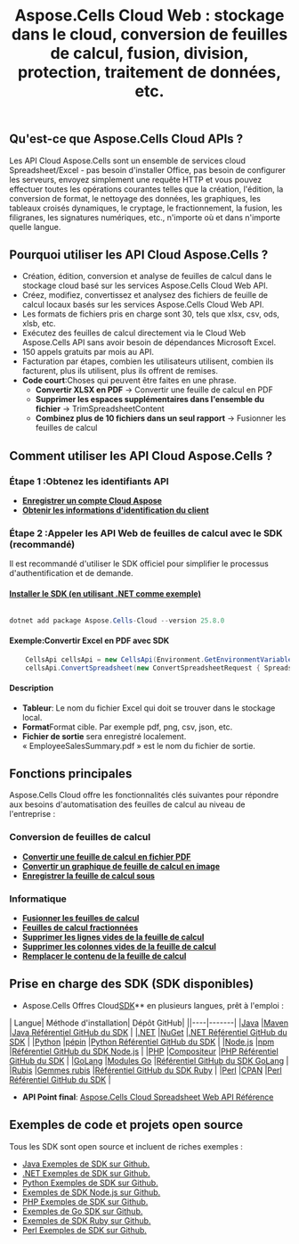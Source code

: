 ﻿---
title: "Aspose.Cells Cloud Web : stockage dans le cloud, conversion de feuilles de calcul, fusion, division, protection, traitement de données, etc."
second_title: Documen
ArticleTitle: "Aspose.Cells Cloud Web: Cloud storage, Spreadsheet conversion, merged, splitting, protecting, data processing, and mor"
linktitle: Centre de développement
type: docs
url: /fr/
description: Les API Web Cloud Aspose.Cells prennent en charge Spreadsheet/Excel pour créer, convertir, fusionner, diviser, protéger et effectuer des opérations d'objets internes, entre autres fonctions. Aspose.Cells Cloud fournit un document complet, prend en charge les interfaces RESTful et des exemples de code pour aider les développeurs à intégrer rapidement
weight: 10
kwords: Excel, Office Cloud, REST API, Feuille de calcul, PDF, CSV, Json, Markdown, Aspose.Cells Document Cloud
---
## Qu'est-ce que Aspose.Cells Cloud APIs ?

Les API Cloud Aspose.Cells sont un ensemble de services cloud Spreadsheet/Excel - pas besoin d'installer Office, pas besoin de configurer les serveurs, envoyez simplement une requête HTTP et vous pouvez effectuer toutes les opérations courantes telles que la création, l'édition, la conversion de format, le nettoyage des données, les graphiques, les tableaux croisés dynamiques, le cryptage, le fractionnement, la fusion, les filigranes, les signatures numériques, etc., n'importe où et dans n'importe quelle langue.

## Pourquoi utiliser les API Cloud Aspose.Cells ?

- Création, édition, conversion et analyse de feuilles de calcul dans le stockage cloud basé sur les services Aspose.Cells Cloud Web API.
- Créez, modifiez, convertissez et analysez des fichiers de feuille de calcul locaux basés sur les services Aspose.Cells Cloud Web API.
- Les formats de fichiers pris en charge sont 30, tels que xlsx, csv, ods, xlsb, etc.
- Exécutez des feuilles de calcul directement via le Cloud Web Aspose.Cells API sans avoir besoin de dépendances Microsoft Excel.
- 150 appels gratuits par mois au API.
- Facturation par étapes, combien les utilisateurs utilisent, combien ils facturent, plus ils utilisent, plus ils offrent de remises.
- **Code court**:Choses qui peuvent être faites en une phrase.
  - **Convertir XLSX en PDF** → Convertir une feuille de calcul en PDF
  - **Supprimer les espaces supplémentaires dans l'ensemble du fichier** → TrimSpreadsheetContent
  - **Combinez plus de 10 fichiers dans un seul rapport** → Fusionner les feuilles de calcul

## **Comment utiliser les API Cloud Aspose.Cells ?**

###  Étape 1 :**Obtenez les identifiants API**

- **[Enregistrer un compte Cloud Aspose](https://dashboard.aspose.cloud/signup)**
- **[Obtenir les informations d'identification du client](https://dashboard.aspose.cloud/#/applications)**

###  Étape 2 :**Appeler les API Web de feuilles de calcul avec le SDK (recommandé)**

Il est recommandé d'utiliser le SDK officiel pour simplifier le processus d'authentification et de demande.

#### **[Installer le SDK (en utilisant .NET comme exemple)](https://www.nuget.org/packages/Aspose.cells-Cloud/#readme-body-tab)**

```powershell

dotnet add package Aspose.Cells-Cloud --version 25.8.0

```

####  Exemple:**Convertir Excel en PDF avec SDK**

```C#
    CellsApi cellsApi = new CellsApi(Environment.GetEnvironmentVariable("ProductClientId"), Environment.GetEnvironmentVariable("ProductClientSecret"));
    cellsApi.ConvertSpreadsheet(new ConvertSpreadsheetRequest { Spreadsheet = "EmployeeSalesSummary.xlsx", format = "pdf" }, "EmployeeSalesSummary.pdf");
```

#### Description

- **Tableur**: Le nom du fichier Excel qui doit se trouver dans le stockage local.
- **Format**Format cible. Par exemple pdf, png, csv, json, etc.
- **Fichier de sortie** sera enregistré localement. « EmployeeSalesSummary.pdf » est le nom du fichier de sortie.

## **Fonctions principales**

Aspose.Cells Cloud offre les fonctionnalités clés suivantes pour répondre aux besoins d'automatisation des feuilles de calcul au niveau de l'entreprise :

### **Conversion de feuilles de calcul**

- **[Convertir une feuille de calcul en fichier PDF](https://docs.aspose.cloud/cells/convert-excel-file-to-pdf-file/)**
- **[Convertir un graphique de feuille de calcul en image](https://docs.aspose.cloud/cells/convert-chart-to-image/)**
- **[Enregistrer la feuille de calcul sous](https://docs.aspose.cloud/cells/save-an-excel-file-as-other-formats-files/)**

### **Informatique**

- **[Fusionner les feuilles de calcul](https://docs.aspose.cloud/cells/merge-spreadsheets/)**
- **[Feuilles de calcul fractionnées](https://docs.aspose.cloud/cells/split-spreadsheet/)**
- **[Supprimer les lignes vides de la feuille de calcul](https://docs.aspose.cloud/cells/delete-spreadsheet-blank-rows/)**
- **[Supprimer les colonnes vides de la feuille de calcul](https://docs.aspose.cloud/cells/delete-spreadsheet-blank-columns/)**
- **[Remplacer le contenu de la feuille de calcul](https://docs.aspose.cloud/cells/replace-spreadsheet-content/)**

## Prise en charge des SDK (**SDK disponibles**)

-  Aspose.Cells Offres Cloud[SDK](https://github.com/aspose-cells-cloud)** en plusieurs langues, prêt à l'emploi :

| Langue| Méthode d'installation| Dépôt GitHub|
||----|-------|
|[Java](https://www.oracle.com/java/) |[Maven](https://github.com/aspose-cells-cloud/aspose-cells-cloud-java/blob/master/Aspose.Cells.Cloud.pom.xml) |[Java Référentiel GitHub du SDK](https://github.com/aspose-cells-cloud/aspose-cells-cloud-java) |
|[.NET](https://dotnet.microsoft.com/) |[NuGet](https://www.nuget.org/packages/Aspose.cells-Cloud/#readme-body-tab) |[.NET Référentiel GitHub du SDK](https://github.com/aspose-cells-cloud/aspose-cells-cloud-dotnet) |
|[Python](https://www.python.org/) |[pépin](https://pypi.org/project/asposecellscloud/) |[Python Référentiel GitHub du SDK](https://github.com/aspose-cells-cloud/aspose-cells-cloud-python) |
|[Node.js](https://nodejs.org/en) |[npm](https://www.npmjs.com/package/asposecellscloud) |[Référentiel GitHub du SDK Node.js](https://github.com/aspose-cells-cloud/aspose-cells-cloud-node) |
|[PHP](https://www.php.net/) |[Compositeur](https://packagist.org/packages/aspose/cells-sdk-php) |[PHP Référentiel GitHub du SDK](https://github.com/aspose-cells-cloud/aspose-cells-cloud-php) |
|[GoLang](https://go.dev/) |[Modules Go](https://pkg.go.dev/github.com/aspose-cells-cloud/aspose-cells-cloud-go/v25) |[Référentiel GitHub du SDK GoLang](https://github.com/aspose-cells-cloud/aspose-cells-cloud-go) |
|[Rubis](https://www.ruby-lang.org/) |[Gemmes rubis](https://rubygems.org/gems/aspose_cells_cloud) |[Référentiel GitHub du SDK Ruby](https://github.com/aspose-cells-cloud/aspose-cells-cloud-ruby) |
|[Perl](https://www.perl.org/) |[CPAN](https://metacpan.org/dist/AsposeCellsCloud-CellsApi) |[Perl Référentiel GitHub du SDK](https://github.com/aspose-cells-cloud/aspose-cells-cloud-perl) |

- **API Point final**: [Aspose.Cells Cloud Spreadsheet Web API Référence](https://reference.aspose.cloud/cells/)

## **Exemples de code et projets open source**

Tous les SDK sont open source et incluent de riches exemples :

- [Java Exemples de SDK sur Github.](https://github.com/aspose-cells-cloud/aspose-cells-cloud-java/tree/master/Examples)
- [.NET Exemples de SDK sur Github.](https://github.com/aspose-cells-cloud/aspose-cells-cloud-dotnet/tree/master/examples)
- [Python Exemples de SDK sur Github.](https://github.com/aspose-cells-cloud/aspose-cells-cloud-python/tree/master/examples)
- [Exemples de SDK Node.js sur Github.](https://github.com/aspose-cells-cloud/aspose-cells-cloud-node/tree/master/Examples)
- [PHP Exemples de SDK sur Github.](https://github.com/aspose-cells-cloud/aspose-cells-cloud-php/tree/master/examples)
- [Exemples de Go SDK sur Github.](https://github.com/aspose-cells-cloud/aspose-cells-cloud-go/tree/master/examples)
- [Exemples de SDK Ruby sur Github.](https://github.com/aspose-cells-cloud/aspose-cells-cloud-ruby/tree/master/examples)
- [Perl Exemples de SDK sur Github.](https://github.com/aspose-cells-cloud/aspose-cells-cloud-perl/tree/master/examples)
